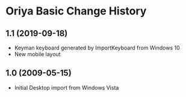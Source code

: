 Oriya Basic Change History
====================

1.1 (2019-09-18)
----------------
* Keyman keyboard generated by ImportKeyboard from Windows 10 
* New mobile layout

1.0 (2009-05-15)
----------------------
* Initial Desktop import from Windows Vista

